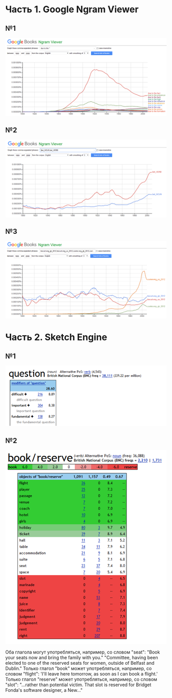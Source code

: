 # Часть 1. Google Ngram Viewer
## №1
![](https://raw.githubusercontent.com/anatolydontsov/hw6/master/1.png)
## №2
![](https://raw.githubusercontent.com/anatolydontsov/hw6/master/2.png)
## №3
![](https://raw.githubusercontent.com/anatolydontsov/hw6/master/3.png)
# Часть 2. Sketch Engine
## №1
![](https://raw.githubusercontent.com/anatolydontsov/hw6/master/4.png)
## №2
![](https://raw.githubusercontent.com/anatolydontsov/hw6/master/5.png)

Оба глагола могут употребляться, например, со словом "seat": 
"Book 	your seats now and bring the family with you." 
"Committee, having been elected to one of the 	reserved 	seats for women, outside of Belfast and Dublin."
Только глагол "book" может употребляться, например, со словом "flight": 'I'll leave here tomorrow, as soon as I can book a flight.'
Только глагол "reserve" может употребляться, например, со словом "slot": "...rather than potential victim. That slot is 	reserved 	for Bridget Fonda's software designer, a New..."
